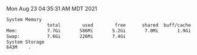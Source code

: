 Mon Aug 23 04:35:31 AM MDT 2021
```bash
System Memory
               total        used        free      shared  buff/cache   available
Mem:           7.7Gi       586Mi       5.2Gi       7.0Mi       1.9Gi       6.8Gi
Swap:          7.6Gi       226Mi       7.4Gi
System Storage
643M	.
```
